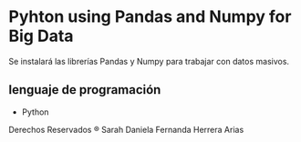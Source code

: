 # Pyhton using Pandas and Numpy for Big Data

Se instalará las librerías Pandas y Numpy para trabajar con datos masivos.

## lenguaje de programación
- Python

Derechos Reservados ® Sarah Daniela Fernanda Herrera Arias